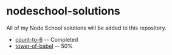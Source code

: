 # nodeschool-solutions
All of my Node School solutions will be added to this repository.

* [count-to-6](https://github.com/domenic/count-to-6) -- Completed
* [tower-of-babel](https://github.com/yosuke-furukawa/tower-of-babel) -- 50%


